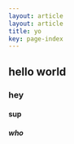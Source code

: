 ```yaml
---
layout: article
layout: article
title: yo
key: page-index
---
```


## hello world

### hey

#### sup

##### who

